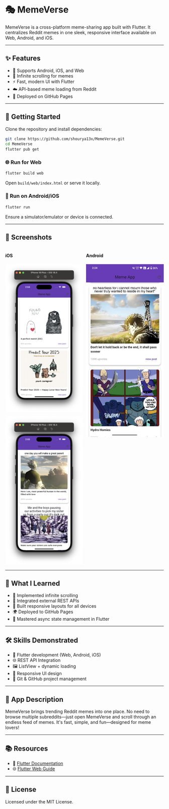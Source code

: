 # 🎭 MemeVerse

MemeVerse is a cross-platform meme-sharing app built with Flutter. It centralizes Reddit memes in one sleek, responsive interface available on Web, Android, and iOS.

---

## ✨ Features

- 📱 Supports Android, iOS, and Web
- 🔁 Infinite scrolling for memes
- ⚡ Fast, modern UI with Flutter
- ☁️ API-based meme loading from Reddit
- 🚀 Deployed on GitHub Pages

---

## 🚀 Getting Started

Clone the repository and install dependencies:

```bash
git clone https://github.com/shourya13x/MemeVerse.git
cd MemeVerse
flutter pub get
```

### 🌐 Run for Web

```bash
flutter build web
```

Open `build/web/index.html` or serve it locally.

### 📱 Run on Android/iOS

```bash
flutter run
```

Ensure a simulator/emulator or device is connected.

---

## 📸 Screenshots

<div style="display: flex; justify-content: space-between; flex-wrap: wrap; gap: 10px;">

  <div style="flex: 1; min-width: 45%;">
    <h4>iOS</h4>
    <img src="screenshots/ios.png" alt="iOS Screenshot 1" width="100%">
    <img src="screenshots/ios2.png" alt="iOS Screenshot 2" width="100%" style="margin-top: 10px;">
  </div>

  <div style="flex: 1; min-width: 45%;">
    <h4>Android</h4>
    <img src="screenshots/android.jpg" alt="Android Screenshot" width="100%">
  </div>

</div>

---

## 🧠 What I Learned

- 🔁 Implemented infinite scrolling
- 🔌 Integrated external REST APIs
- 📱 Built responsive layouts for all devices
- 🌍 Deployed to GitHub Pages
- 🔄 Mastered async state management in Flutter

---

## 🛠 Skills Demonstrated

- 🎯 Flutter development (Web, Android, iOS)
- 🌐 REST API Integration
- 🖼 ListView + dynamic loading
- 🧩 Responsive UI design
- 🔧 Git & GitHub project management

---

## 📝 App Description

MemeVerse brings trending Reddit memes into one place. No need to browse multiple subreddits—just open MemeVerse and scroll through an endless feed of memes. It's fast, simple, and fun—designed for meme lovers!

---

## 📚 Resources

- 📖 [Flutter Documentation](https://docs.flutter.dev/)
- 🌐 [Flutter Web Guide](https://docs.flutter.dev/platform-integration/web)

---

## 📄 License

Licensed under the MIT License.